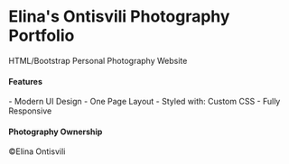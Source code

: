 # Elina's Ontisvili Photography Portfolio
HTML/Bootstrap Personal Photography Website

<h4>Features</h4>
- Modern UI Design
- One Page Layout
- Styled with: Custom CSS
- Fully Responsive

<h4>Photography Ownership</h4>
©Elina Ontisvili
